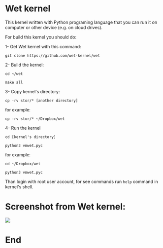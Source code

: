 # Wet kernel

This kernel written with Python programing language that you can run it on computer or other device (e.g. on cloud drives).

For build this kernel you should do:

1- Get Wet kernel with this command:

`git clone https://github.com/wet-kernel/wet`

2- Build the kernel:

`cd ~/wet`

`make all`

3- Copy kernel's directory:

`cp -rv stor/* [another directory]`

for example:

`cp -rv stor/* ~/Dropbox/wet`

4- Run the kernel

`cd [kernel's directory]`

`python3 vmwet.pyc`

for example:

`cd ~/Dropbox/wet`

`python3 vmwet.pyc`

Than login with root user account, for see commands run `help` command in kernel's shell.

 # Screenshot from Wet kernel:
![](https://github.com/wet-kernel/wet/blob/master/Screenshot%20from%202019-08-12%2014-26-08.png)

# End
